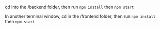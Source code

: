 cd into the /backend folder, then run
`npm install`
then
`npm start`

In another terminal window, cd in the /frontend folder, then run
`npm install`
then
`npm start`